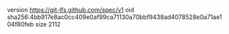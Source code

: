 version https://git-lfs.github.com/spec/v1
oid sha256:4bb917e8ac0cc409e0af99ca71130a70bbf9438ad4078528e0a71ae104f80feb
size 2112
